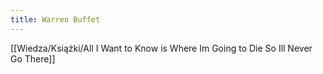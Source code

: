 ```yaml
---
title: Warren Buffet
---
```


[[Wiedza/Książki/All I Want to Know is Where Im Going to Die So Ill Never Go There]]